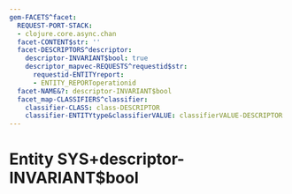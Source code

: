 ```yaml
---
gem-FACETS^facet:
  REQUEST-PORT-STACK:
  - clojure.core.async.chan
  facet-CONTENT$str: ''
  facet-DESCRIPTORS^descriptor:
    descriptor-INVARIANT$bool: true
    descriptor_mapvec-REQUESTS^requestid$str:
      requestid-ENTITYreport:
      - ENTITY_REPORToperationid
  facet-NAME&?: descriptor-INVARIANT$bool
  facet_map-CLASSIFIERS^classifier:
    classifier-CLASS: class-DESCRIPTOR
    classifier-ENTITYtype&classifierVALUE: classifierVALUE-DESCRIPTOR
---
```

# Entity SYS+descriptor-INVARIANT$bool

